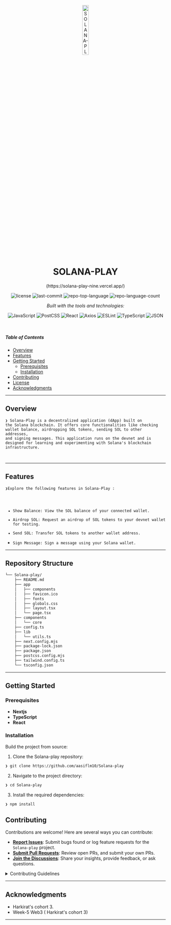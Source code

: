 <p align="center">
  <img src="https://img.icons8.com/?size=512&id=55494&format=png" width="20%" alt="SOLANA-PLAY-logo">
</p>
<p align="center">
    <h1 align="center">SOLANA-PLAY</h1>
</p>
<p align="center">
    (https://solana-play-nine.vercel.app/)
</p>
<p align="center">
	<img src="https://img.shields.io/github/license/aasiflm10/Solana-play?style=flat&logo=opensourceinitiative&logoColor=white&color=0080ff" alt="license">
	<img src="https://img.shields.io/github/last-commit/aasiflm10/Solana-play?style=flat&logo=git&logoColor=white&color=0080ff" alt="last-commit">
	<img src="https://img.shields.io/github/languages/top/aasiflm10/Solana-play?style=flat&color=0080ff" alt="repo-top-language">
	<img src="https://img.shields.io/github/languages/count/aasiflm10/Solana-play?style=flat&color=0080ff" alt="repo-language-count">
</p>
<p align="center">
		<em>Built with the tools and technologies:</em>
</p>
<p align="center">
	<img src="https://img.shields.io/badge/JavaScript-F7DF1E.svg?style=flat&logo=JavaScript&logoColor=black" alt="JavaScript">
	<img src="https://img.shields.io/badge/PostCSS-DD3A0A.svg?style=flat&logo=PostCSS&logoColor=white" alt="PostCSS">
	<img src="https://img.shields.io/badge/React-61DAFB.svg?style=flat&logo=React&logoColor=black" alt="React">
	<img src="https://img.shields.io/badge/Axios-5A29E4.svg?style=flat&logo=Axios&logoColor=white" alt="Axios">
	<img src="https://img.shields.io/badge/ESLint-4B32C3.svg?style=flat&logo=ESLint&logoColor=white" alt="ESLint">
	<img src="https://img.shields.io/badge/TypeScript-3178C6.svg?style=flat&logo=TypeScript&logoColor=white" alt="TypeScript">
	<img src="https://img.shields.io/badge/JSON-000000.svg?style=flat&logo=JSON&logoColor=white" alt="JSON">
</p>

<br>

#####  Table of Contents

- [ Overview](#-overview)
- [ Features](#-features)
- [ Getting Started](#-getting-started)
    - [ Prerequisites](#-prerequisites)
    - [ Installation](#-installation)
- [ Contributing](#-contributing)
- [ License](#-license)
- [ Acknowledgments](#-acknowledgments)

---

##  Overview

<code>❯ Solana-Play is a decentralized application (dApp) built on the Solana blockchain. It offers core functionalities like checking wallet balance, airdropping SOL tokens, sending SOL to other addresses, and signing messages. This application runs on the devnet and is designed for learning and experimenting with Solana's blockchain infrastructure.

</code>

---

##  Features

<code>❯Explore the following features in Solana-Play : 

- Show Balance: View the SOL balance of your connected wallet.
- Airdrop SOL: Request an airdrop of SOL tokens to your devnet wallet for testing.
- Send SOL: Transfer SOL tokens to another wallet address.
- Sign Message: Sign a message using your Solana wallet.</code>
---

##  Repository Structure

```sh
└── Solana-play/
    ├── README.md
    ├── app
    │   ├── components
    │   ├── favicon.ico
    │   ├── fonts
    │   ├── globals.css
    │   ├── layout.tsx
    │   └── page.tsx
    ├── components
    │   └── core
    ├── config.ts
    ├── lib
    │   └── utils.ts
    ├── next.config.mjs
    ├── package-lock.json
    ├── package.json
    ├── postcss.config.mjs
    ├── tailwind.config.ts
    └── tsconfig.json
```

---

##  Getting Started

###  Prerequisites

- **Nextjs**
- **TypeScript**
- **React**

###  Installation

Build the project from source:

1. Clone the Solana-play repository:
```sh
❯ git clone https://github.com/aasiflm10/Solana-play
```

2. Navigate to the project directory:
```sh
❯ cd Solana-play
```

3. Install the required dependencies:
```sh
❯ npm install
```



##  Contributing

Contributions are welcome! Here are several ways you can contribute:

- **[Report Issues](https://github.com/aasiflm10/Solana-play/issues)**: Submit bugs found or log feature requests for the `Solana-play` project.
- **[Submit Pull Requests](https://github.com/aasiflm10/Solana-play/blob/main/CONTRIBUTING.md)**: Review open PRs, and submit your own PRs.
- **[Join the Discussions](https://github.com/aasiflm10/Solana-play/discussions)**: Share your insights, provide feedback, or ask questions.

<details closed>
<summary>Contributing Guidelines</summary>

1. **Fork the Repository**: Start by forking the project repository to your github account.
2. **Clone Locally**: Clone the forked repository to your local machine using a git client.
   ```sh
   git clone https://github.com/aasiflm10/Solana-play
   ```
3. **Create a New Branch**: Always work on a new branch, giving it a descriptive name.
   ```sh
   git checkout -b new-feature-x
   ```
4. **Make Your Changes**: Develop and test your changes locally.
5. **Commit Your Changes**: Commit with a clear message describing your updates.
   ```sh
   git commit -m 'Implemented new feature x.'
   ```
6. **Push to github**: Push the changes to your forked repository.
   ```sh
   git push origin new-feature-x
   ```
7. **Submit a Pull Request**: Create a PR against the original project repository. Clearly describe the changes and their motivations.
8. **Review**: Once your PR is reviewed and approved, it will be merged into the main branch. Congratulations on your contribution!
</details>

---


##  Acknowledgments

- Harkirat's cohort 3.
- Week-5 Web3 ( Harkirat's cohort 3)

---

